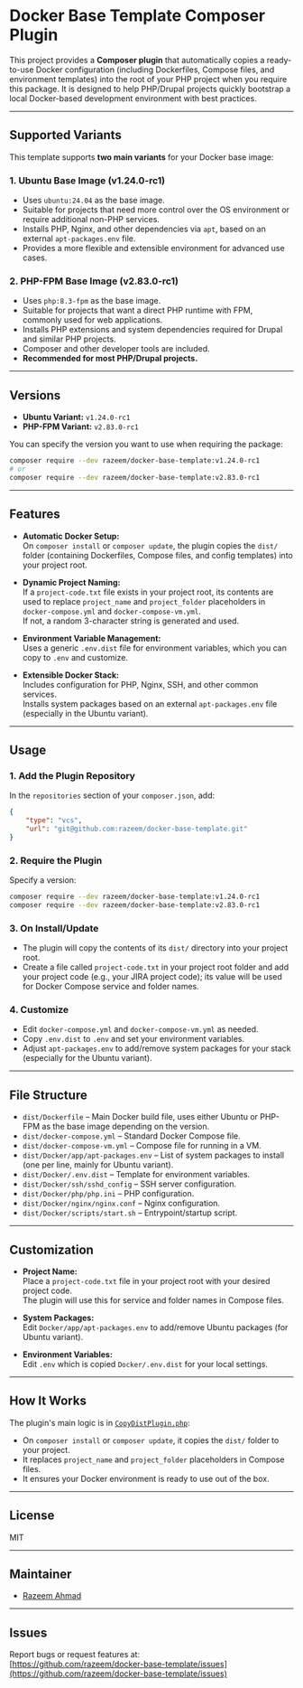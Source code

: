 # Docker Base Template Composer Plugin

This project provides a **Composer plugin** that automatically copies a ready-to-use Docker configuration (including Dockerfiles, Compose files, and environment templates) into the root of your PHP project when you require this package. It is designed to help PHP/Drupal projects quickly bootstrap a local Docker-based development environment with best practices.

---

## Supported Variants

This template supports **two main variants** for your Docker base image:

### 1. Ubuntu Base Image (v1.24.0-rc1)

- Uses `ubuntu:24.04` as the base image.
- Suitable for projects that need more control over the OS environment or require additional non-PHP services.
- Installs PHP, Nginx, and other dependencies via `apt`, based on an external `apt-packages.env` file.
- Provides a more flexible and extensible environment for advanced use cases.

### 2. PHP-FPM Base Image (v2.83.0-rc1)

- Uses `php:8.3-fpm` as the base image.
- Suitable for projects that want a direct PHP runtime with FPM, commonly used for web applications.
- Installs PHP extensions and system dependencies required for Drupal and similar PHP projects.
- Composer and other developer tools are included.
- **Recommended for most PHP/Drupal projects.**

---

## Versions

- **Ubuntu Variant:** `v1.24.0-rc1`
- **PHP-FPM Variant:** `v2.83.0-rc1`

You can specify the version you want to use when requiring the package:

```sh
composer require --dev razeem/docker-base-template:v1.24.0-rc1
# or
composer require --dev razeem/docker-base-template:v2.83.0-rc1
```

---

## Features

- **Automatic Docker Setup:**  
  On `composer install` or `composer update`, the plugin copies the `dist/` folder (containing Dockerfiles, Compose files, and config templates) into your project root.

- **Dynamic Project Naming:**  
  If a `project-code.txt` file exists in your project root, its contents are used to replace `project_name` and `project_folder` placeholders in `docker-compose.yml` and `docker-compose-vm.yml`.  
  If not, a random 3-character string is generated and used.

- **Environment Variable Management:**  
  Uses a generic `.env.dist` file for environment variables, which you can copy to `.env` and customize.

- **Extensible Docker Stack:**  
  Includes configuration for PHP, Nginx, SSH, and other common services.  
  Installs system packages based on an external `apt-packages.env` file (especially in the Ubuntu variant).

---

## Usage

### 1. Add the Plugin Repository

In the `repositories` section of your `composer.json`, add:

```json
{
    "type": "vcs",
    "url": "git@github.com:razeem/docker-base-template.git"
}
```

### 2. Require the Plugin

Specify a version:
```sh
composer require --dev razeem/docker-base-template:v1.24.0-rc1
composer require --dev razeem/docker-base-template:v2.83.0-rc1
```

### 3. On Install/Update

- The plugin will copy the contents of its `dist/` directory into your project root.
- Create a file called `project-code.txt` in your project root folder and add your project code (e.g., your JIRA project code); its value will be used for Docker Compose service and folder names.

### 4. Customize

- Edit `docker-compose.yml` and `docker-compose-vm.yml` as needed.
- Copy `.env.dist` to `.env` and set your environment variables.
- Adjust `apt-packages.env` to add/remove system packages for your stack (especially for the Ubuntu variant).

---

## File Structure

- `dist/Dockerfile` – Main Docker build file, uses either Ubuntu or PHP-FPM as the base image depending on the version.
- `dist/docker-compose.yml` – Standard Docker Compose file.
- `dist/docker-compose-vm.yml` – Compose file for running in a VM.
- `dist/Docker/app/apt-packages.env` – List of system packages to install (one per line, mainly for Ubuntu variant).
- `dist/Docker/.env.dist` – Template for environment variables.
- `dist/Docker/ssh/sshd_config` – SSH server configuration.
- `dist/Docker/php/php.ini` – PHP configuration.
- `dist/Docker/nginx/nginx.conf` – Nginx configuration.
- `dist/Docker/scripts/start.sh` – Entrypoint/startup script.

---

## Customization

- **Project Name:**  
  Place a `project-code.txt` file in your project root with your desired project code.  
  The plugin will use this for service and folder names in Compose files.

- **System Packages:**  
  Edit `Docker/app/apt-packages.env` to add/remove Ubuntu packages (for Ubuntu variant).

- **Environment Variables:**  
  Edit `.env` which is copied `Docker/.env.dist` for your local settings.

---

## How It Works

The plugin's main logic is in [`CopyDistPlugin.php`](src/Composer/CopyDistPlugin.php):

- On `composer install` or `composer update`, it copies the `dist/` folder to your project.
- It replaces `project_name` and `project_folder` placeholders in Compose files.
- It ensures your Docker environment is ready to use out of the box.

---

## License

MIT

---

## Maintainer

- [Razeem Ahmad](https://www.drupal.org/u/razeem)

---

## Issues

Report bugs or request features at:  
[https://github.com/razeem/docker-base-template/issues](https://github.com/razeem/docker-base-template/issues)
